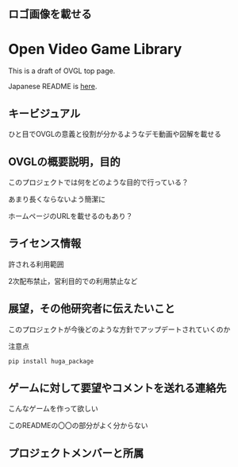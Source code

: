 ## ロゴ画像を載せる

# Open Video Game Library

This is a draft of OVGL top page.

Japanese README is [here](hogehogehoge).

## キービジュアル

ひと目でOVGLの意義と役割が分かるようなデモ動画や図解を載せる

## OVGLの概要説明，目的

このプロジェクトでは何をどのような目的で行っている？

あまり長くならないよう簡潔に

ホームページのURLを載せるのもあり？

## ライセンス情報

許される利用範囲

2次配布禁止，営利目的での利用禁止など

## 展望，その他研究者に伝えたいこと

このプロジェクトが今後どのような方針でアップデートされていくのか

注意点

```bash
pip install huga_package
```

## ゲームに対して要望やコメントを送れる連絡先

こんなゲームを作って欲しい

このREADMEの〇〇の部分がよく分からない

## プロジェクトメンバーと所属
